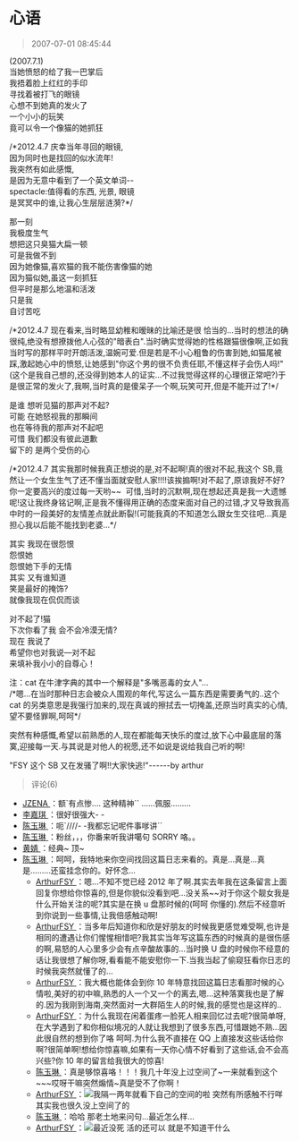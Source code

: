 # 心语

> 2007-07-01 08:45:44

(2007.7.1)  
当她愤怒的给了我一巴掌后  
我捂着脸上红红的手印  
寻找着被打飞的眼镜  
心想不到她真的发火了  
一个小小的玩笑  
竟可以令一个像猫的她抓狂

/\*2012.4.7 庆幸当年寻回的眼镜,  
因为同时也是找回的似水流年!  
我突然有如此感慨,  
是因为无意中看到了一个英文单词--  
spectacle:值得看的东西, 光景, 眼镜  
是冥冥中的谁,让我心生层层涟漪?\*/

那一刻  
我极度生气  
想把这只臭猫大扁一顿  
可是我做不到  
因为她像猫,喜欢猫的我不能伤害像猫的她  
因为猫似她,虽这一刻抓狂  
但平时是那么地温和活泼  
只是我  
自讨苦吃

/\*2012.4.7 现在看来,当时略显幼稚和暧昧的比喻还是很 恰当的...当时的想法的确很纯,绝没有想撩拨他人心弦的"暗表白".当时确实觉得她的性格跟猫很像啊,正如我当时写的那样平时开朗活泼,温婉可爱.但是若是不小心粗鲁的伤害到她,如猫尾被踩,激起她心中的愤怒,让她感到"你这个男的很不负责任耶,不懂这样子会伤人吗!"(这个是我自己想的,还没得到她本人的证实...不过我觉得这样的心理很正常吧?)于是很正常的发火了,我啊,当时真的是傻呆子一个啊,玩笑可开,但是不能开过了!\*/

是谁 想听见猫的那声对不起?  
可能 在她怒视我的那瞬间  
也在等待我的那声对不起吧  
可惜 我们都没有彼此道歉  
留下的 是两个受伤的心

/\*2012.4.7 其实我那时候我真正想说的是,对不起啊!真的很对不起,我这个 SB,竟然让一个女生生气了还不懂当面就安慰人家!!!!该挨搧啊!对不起了,原谅我好不好?你一定要高兴的度过每一天哟\~\~  可惜,当时的沉默啊,现在想起还真是我一大遗憾呢!这让我终身铭记啊,正是我不懂得用正确的态度来面对自己的过错,才又导致我高中时的一段美好的友情差点就此断裂!(可能我真的不知道怎么跟女生交往吧...真是担心我以后能不能找到老婆...\*/

其实 我现在很怨恨  
怨恨她  
怨恨她下手的无情  
其实 又有谁知道  
笑是最好的掩饰?  
就像我现在侃侃而谈

对不起了!猫  
下次你看了我 会不会冷漠无情?  
现在 我说了  
希望你也对我说—对不起  
来填补我小小的自尊心！

注：cat 在牛津字典的其中一个解释是"多嘴恶毒的女人"…  
/\*嗯...在当时那种日志会被众人围观的年代,写这么一篇东西是需要勇气的..这个 cat 的另类意思是我强行加来的,现在真诚的擦拭去一切掩盖,还原当时真实的心情,望不要怪罪啊,呵呵\*/

突然有种感慨,希望以前熟悉的人,现在都能每天快乐的度过,放下心中最底层的落寞,迎接每一天.与其说是对他人的祝愿,还不如说是说给我自己听的啊!

"FSY 这个 SB 又在发骚了啊!!大家快逃!"------by arthur

> 评论(6)

- [JZENA ](https://user.qzone.qq.com/372858612)：额`有点惨.... 这种精神`` ......佩服.........
- [李嘉琪 ](https://user.qzone.qq.com/505472883)：很好很强大- -
- [陈玉琳 ](https://user.qzone.qq.com/414040776)：呃`////- -我都忘记呢件事嗲讲``
- [陈玉琳 ](https://user.qzone.qq.com/414040776)：粉丝，，，你番来听我讲噶句 SORRY 咯。。
- [黄婧 ](https://user.qzone.qq.com/542254227)：经典~ 顶~
- [陈玉琳 ](https://user.qzone.qq.com/414040776)：呵呵，我特地来你空间找回这篇日志来看的。真是…真是…真是………还蛮挂念你的。好怀念…
  - [ArthurFSY ](https://user.qzone.qq.com/254904240)：嗯...不知不觉已经 2012 年了啊.其实去年我在这条留言上面回复你想给你惊喜的,但是你貌似没看到吧...没关系\~\~对于你这个靓女我是什么开始关注的呢?其实是在换 u 盘那时候的(呵呵 你懂的).然后不经意听到你说到一些事情,让我倍感触动啊!
  - [ArthurFSY ](https://user.qzone.qq.com/254904240)：当多年后知道你和欣是好朋友的时候我更感觉难受啊,也许是相同的遭遇让你们惺惺相惜吧?我其实当年写这篇东西的时候真的是很伤感的啊,易怒的人心里多少会有点辛酸故事的...当时换 U 盘的时候你不经意的话让我很想了解你呀,看看能不能安慰你一下.当我当起了偷窥狂看你日志的时候我突然就懂了的...
  - [ArthurFSY ](https://user.qzone.qq.com/254904240)：我大概也能体会到你 10 年特意找回这篇日志看那时候的心情啦,美好的初中嘛,熟悉的人一个又一个的离去,嗯...这种落寞我也是了解的.因为我刚到海南,突然面对一大群陌生人的时候,我的感觉也是这样的..
  - [ArthurFSY ](https://user.qzone.qq.com/254904240)：为什么我现在闲着蛋疼一脸死人相来回忆过去呢?很简单呀,在大学遇到了和你相似境况的人就让我想到了很多东西,可惜跟她不熟...因此很自然的想到你了咯 呵呵.为什么我不直接在 QQ 上直接发这些话给你啊?很简单啊!想给你惊喜嘛,如果有一天你心情不好看到了这些话,会不会高兴些?你 10 年的留言给我很大的惊喜!
  - [陈玉琳 ](https://user.qzone.qq.com/414040776)：真是够惊喜咯！！！我几十年没上过空间了~一来就看到这个\~\~~哎呀干嘛突然煽情~真是受不了你啊！
  - [ArthurFSY ](https://user.qzone.qq.com/254904240)：![](https://pan.4a1801.life:11443/d/NAS/Qzone/Common/images/e113.gif)我隔一两年就看下自己的空间的啦 突然有所感触不行咩 其实我也很久没上空间了的
  - [陈玉琳 ](https://user.qzone.qq.com/414040776)：哈哈 那老土地来问句…最近怎么样…
  - [ArthurFSY ](https://user.qzone.qq.com/254904240)：![](https://pan.4a1801.life:11443/d/NAS/Qzone/Common/images/e127.gif)最近没死 活的还可以 就是不知道干什么
